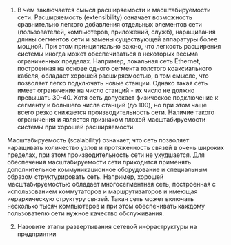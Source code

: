 1.	В чем заключается смысл расширяемости и масштабируемости сети.
Расширяемость (extensibility) означает возможность сравнительно легкого добавления отдельных элементов сети (пользователей, компьютеров, приложений, служб), наращивания длины сегментов сети и замены существующей аппаратуры более мощной. При этом принципиально важно, что легкость расширения системы иногда может обеспечиваться в некоторых весьма ограниченных пределах. Например, локальная сеть Ethernet, построенная на основе одного сегмента толстого коаксиального кабеля, обладает хорошей расширяемостью, в том смысле, что позволяет легко подключать новые станции. Однако такая сеть имеет ограничение на число станций - их число не должно превышать 30-40. Хотя сеть допускает физическое подключение к сегменту и большего числа станций (до 100), но при этом чаще всего резко снижается производительность сети. Наличие такого ограничения и является признаком плохой масштабируемости системы при хорошей расширяемости.  

Масштабируемость (scalability) означает, что сеть позволяет наращивать количество узлов и протяженность связей в очень широких пределах, при этом производительность сети не ухудшается. Для обеспечения масштабируемости сети приходится применять дополнительное коммуникационное оборудование и специальным образом структурировать сеть. Например, хорошей масштабируемостью обладает многосегментная сеть, построенная с использованием коммутаторов и маршрутизаторов и имеющая иерархическую структуру связей. Такая сеть может включать несколько тысяч компьютеров и при этом обеспечивать каждому пользователю сети нужное качество обслуживания.


2.	Назовите этапы развертывания сетевой инфраструктуры на предприятии
